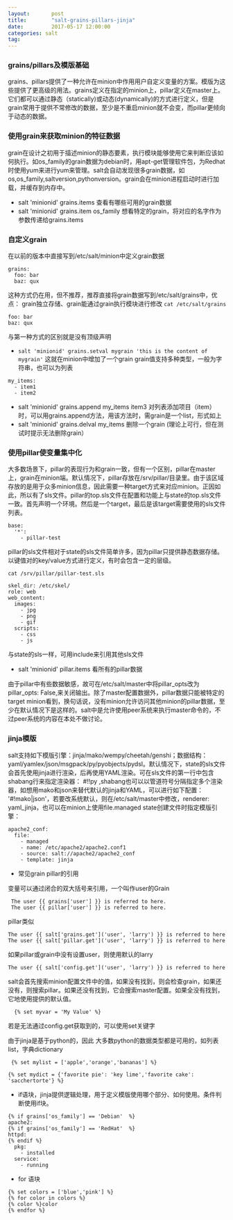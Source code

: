 ```yaml
---
layout:       post
title:        "salt-grains-pillars-jinja"
date:         2017-05-17 12:00:00
categories: salt
tag:
---
```


### grains/pillars及模版基础
grains、pillars提供了一种允许在minion中作用用户自定义变量的方案。模版为这些提供了更高级的用法。grains定义在指定的minion上，pillar定义在master上。它们都可以通过静态（statically)或动态(dynamically)的方式进行定义，但是grain常用于提供不常修改的数据，至少是不重启minion就不会变，而pillar更倾向于动态的数据。

### 使用grain来获取minion的特征数据
grain在设计之初用于描述minion的静态要素，执行模块能够使用它来判断应该如何执行。如os_family的grain数据为debian时，用apt-get管理软件包，为Redhat时使用yum来进行yum来管理。salt会自动发现很多grain数据，如os,os_family,saltversion,pythonversion。grain会在minion进程启动时进行加载，并缓存到内存中。

+ salt 'minionid' grains.items  查看有哪些可用的grain数据
+ salt 'minionid' grains.item os_family 想看特定的grain，将对应的名字作为参数传递给grains.items

### 自定义grain
 在以前的版本中直接写到/etc/salt/minion中定义grain数据
```
grains:
  foo: bar
  baz: qux
```
 这种方式仍在用，但不推荐，推荐直接将grain数据写到/etc/salt/grains中，优点： grain独立存储、grain能通过grain执行模块进行修改
` cat /etc/salt/grains `
```
foo: bar
baz: qux
```
与第一种方式的区别就是没有顶级声明

+ `salt 'minionid' grains.setval mygrain 'this is the content of mygrain'`  这就在minion中增加了一个grain
grain值支持多种类型，一般为字符串，也可以为列表
```
my_items:
  - item1
  - item2
```
+ salt 'minionid' grains.append my_items item3  对列表添加项目（item）时，可以用grains.append方法，用该方法时，需grain是一个list，形式如上
+ salt 'minionid' grains.delval my_items    删除一个grain (理论上可行，但在测试时提示无法删除grain）

### 使用pillar使变量集中化
大多数场景下，pillar的表现行为和grain一致，但有一个区别，pillar在master上，grain在minion端。默认情况下，pillar存放在/srv/pillar/目录里。由于该区域存放的是用于众多minion信息，因此需要一种target方式来对应minion。正因如此，所以有了sls文件。pillar的top.sls文件在配置和功能上与state的top.sls文件一致。首先声明一个环境。然后是一个target，最后是该target需要使用的sls文件列表。
```
base:
  '*':
    - pillar-test
```
pillar的sls文件相对于state的sls文件简单许多，因为pillar只提供静态数据存储。以键值对的key/value方式进行定义，有时会包含一定的层级。

`cat /srv/pillar/pillar-test.sls`
```
skel_dir: /etc/skel/
role: web
web_content:
  images:
    - jpg
    - png
    - gif
  scripts:
    - css
    - js
```
与state的sls一样，可用include来引用其他sls文件

+ salt 'minionid' pillar.items  看所有的pillar数据

 由于pillar中有些数据敏感，故可在/etc/salt/master中将pillar_opts改为pillar_opts: False,来关闭输出。除了master配置数据外，pillar数据只能被特定的target minion看到，换句话说，没有minion允许访问其他minion的pillar数据，至少在默认情况下是这样的。salt中是允许使用peer系统来执行master命令的，不过peer系统的内容在本处不做讨论。


### jinja模版
salt支持如下模版引擎：jinja/mako/wempy/cheetah/genshi；数据结构：yaml/yamlex/json/msgpack/py/pyobjects/pydsl。默认情况下，state的sls文件会首先使用jinja进行渲染，后再使用YAML渲染。可在sls文件的第一行中包含shabang行来指定渲染器： #!!py ,shabang也可以以管道符号分隔指定多个渲染器，如想用mako和json来替代默认的jinja和YAML，可以进行如下配置： '#!mako|json'，若要改系统默认，则在/etc/salt/master中修改，renderer: yaml_jinja，也可以在minion上使用file.managed state创建文件时指定模版引擎：
```
apache2_conf:
  file:
    - managed
    - name: /etc/apache2/apache2.conf1
    - source: salt://apache2/apache2_conf
    - template: jinja
```

+ 常见grain pillar的引用

变量可以通过闭合的双大括号来引用，一个叫作user的Grain
```
 The user {{ grains['user'] }} is referred to here.
 The user {{ pillar['user'] }} is referred to here.
 ```
pillar类似
```
The user {{ salt['grains.get']('user', 'larry') }} is referred to here
The user {{ salt['pillar.get']('user', 'larry') }} is referred to here
 ```
如果pillar或grain中没有设置user，则使用默认的larry
 ```
The user {{ salt['config.get']('user', 'larry') }} is referred to here
  ```
salt会首先搜索minion配置文件中的值，如果没有找到，则会检查grain，如果还没有，则搜索pillar。如果还没有找到，它会搜索master配置。如果全没有找到，它地使用提供的默认值。
```
  {% set myvar = 'My Value' %}
  ```
若是无法通过config.get获取到的，可以使用set关键字

由于jinja是基于python的，因此 大多数python的数据类型都是可用的，如列表list，字典dictionary
```
 {% set mylist = ['apple','orange','bananas'] %}
 ```
```
{% set mydict = {'favorite pie': 'key lime','favorite cake': 'sacchertorte'} %}
```
+ if语块，jinja提供逻辑处理，用于定义模版使用哪个部分、如何使用。条件判断使用if块。

```
{% if grains['os_family'] == 'Debian'  %}
apache2:
{% if grains['os_family'] == 'RedHat'  %}
httpd:
{% endif %}
  pkg:
    - installed
  service:
    - running
```
+ for 语块
```
{% set colors = ['blue','pink'] %}
{% for color in colors %}
{% color %}color
{% endfor %}
```
